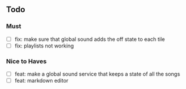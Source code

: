 ## Todo

### Must 

  * [ ] fix: make sure that global sound adds the off state to each tile
  * [ ] fix: playlists not working
  
### Nice to Haves

  * [ ] feat: make a global sound service that keeps a state of all the songs
  * [ ] feat: markdown editor
